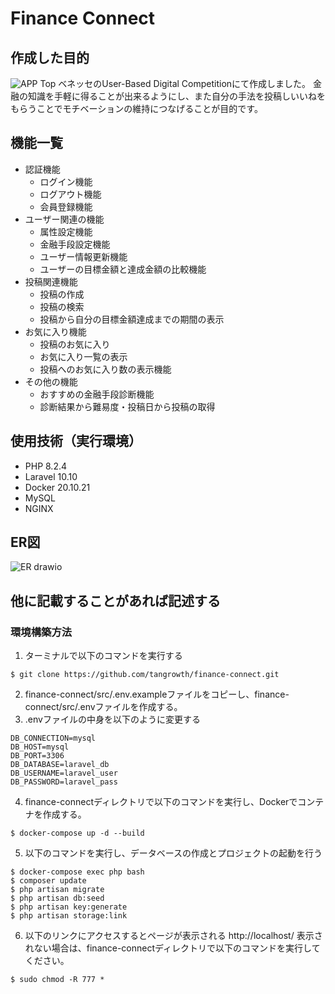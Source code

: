# Finance Connect


## 作成した目的
![APP Top](https://github.com/tangrowth/finance-connect/assets/101622404/fdd17c38-950a-48fe-a93c-d3e4808b1af9)
ベネッセのUser-Based Digital Competitionにて作成しました。
金融の知識を手軽に得ることが出来るようにし、また自分の手法を投稿しいいねをもらうことでモチベーションの維持につなげることが目的です。
## 機能一覧
- 認証機能
  - ログイン機能
  - ログアウト機能
  - 会員登録機能
- ユーザー関連の機能
  - 属性設定機能
  - 金融手段設定機能
  - ユーザー情報更新機能
  - ユーザーの目標金額と達成金額の比較機能
- 投稿関連機能
  - 投稿の作成
  - 投稿の検索
  - 投稿から自分の目標金額達成までの期間の表示
- お気に入り機能
  - 投稿のお気に入り
  - お気に入り一覧の表示
  - 投稿へのお気に入り数の表示機能
- その他の機能
  - おすすめの金融手段診断機能
  - 診断結果から難易度・投稿日から投稿の取得

## 使用技術（実行環境）
- PHP 8.2.4
- Laravel 10.10
- Docker 20.10.21
- MySQL
- NGINX

## ER図
![ER drawio](https://github.com/tangrowth/finance-connect/assets/101622404/a3e0ba47-84e3-450d-b87f-c02637780f1b)

## 他に記載することがあれば記述する
### 環境構築方法
1. ターミナルで以下のコマンドを実行する
```
$ git clone https://github.com/tangrowth/finance-connect.git
```
2. finance-connect/src/.env.exampleファイルをコピーし、finance-connect/src/.envファイルを作成する。
3. .envファイルの中身を以下のように変更する
```
DB_CONNECTION=mysql
DB_HOST=mysql
DB_PORT=3306
DB_DATABASE=laravel_db
DB_USERNAME=laravel_user
DB_PASSWORD=laravel_pass
```
4. finance-connectディレクトリで以下のコマンドを実行し、Dockerでコンテナを作成する。
```
$ docker-compose up -d --build
```
5. 以下のコマンドを実行し、データベースの作成とプロジェクトの起動を行う
```
$ docker-compose exec php bash
$ composer update
$ php artisan migrate
$ php artisan db:seed
$ php artisan key:generate
$ php artisan storage:link
```
6. 以下のリンクにアクセスするとページが表示される
http://localhost/
表示されない場合は、finance-connectディレクトリで以下のコマンドを実行してください。
```
$ sudo chmod -R 777 *
```
